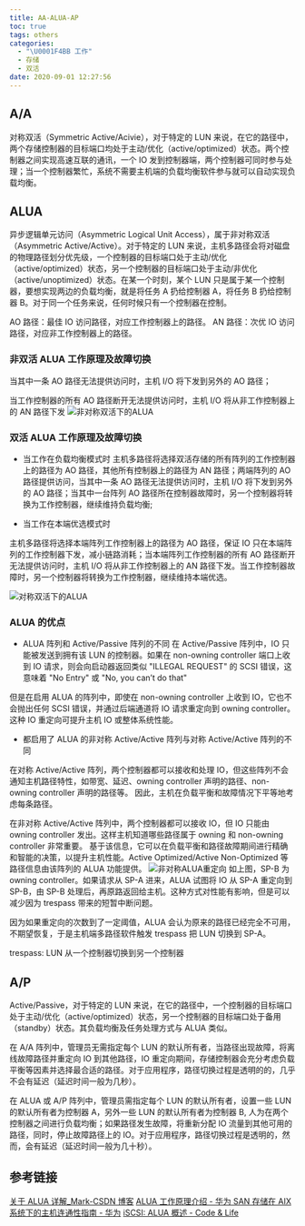 ```yaml
---
title: AA-ALUA-AP
toc: true
tags: others
categories:
  - "\U0001F4BB 工作"
  - 存储
  - 双活
date: 2020-09-01 12:27:56
---
```

## A/A

对称双活（Symmetric Active/Acivie），对于特定的 LUN 来说，在它的路径中，两个存储控制器的目标端口均处于主动/优化（active/optimized）状态。两个控制器之间实现高速互联的通讯，一个 IO 发到控制器端，两个控制器可同时参与处理；当一个控制器繁忙，系统不需要主机端的负载均衡软件参与就可以自动实现负载均衡。

## ALUA
异步逻辑单元访问（Asymmetric Logical Unit Access），属于非对称双活（Asymmetric Active/Active）。对于特定的 LUN 来说，主机多路径会将对磁盘的物理路径划分优先级，一个控制器的目标端口处于主动/优化（active/optimized）状态，另一个控制器的目标端口处于主动/非优化（active/unoptimized）状态。在某一个时刻，某个 LUN 只是属于某一个控制器，要想实现两边的负载均衡，就是将任务 A 扔给控制器 A，将任务 B 扔给控制器 B。对于同一个任务来说，任何时候只有一个控制器在控制。

AO 路径：最佳 IO 访问路径，对应工作控制器上的路径。
AN 路径：次优 IO 访问路径，对应非工作控制器上的路径。

### 非双活 ALUA 工作原理及故障切换
当其中一条 AO 路径无法提供访问时，主机 I/O 将下发到另外的 AO 路径；

当工作控制器的所有 AO 路径断开无法提供访问时，主机 I/O 将从非工作控制器上的 AN 路径下发
![非对称双活下的ALUA](/images/ALUA-AS-AA.png)


### 双活 ALUA 工作原理及故障切换
- 当工作在负载均衡模式时
主机多路径将选择双活存储的所有阵列的工作控制器上的路径为 AO 路径，其他所有控制器上的路径为 AN 路径；两端阵列的 AO 路径提供访问，当其中一条 AO 路径无法提供访问时，主机 I/O 将下发到另外的 AO 路径；当其中一台阵列 AO 路径所在控制器故障时，另一个控制器将转换为工作控制器，继续维持负载均衡;

- 当工作在本端优选模式时

主机多路径将选择本端阵列工作控制器上的路径为 AO 路径，保证 IO 只在本端阵列的工作控制器下发，减小链路消耗；当本端阵列工作控制器的所有 AO 路径断开无法提供访问时，主机 I/O 将从非工作控制器上的 AN 路径下发。当工作控制器故障时，另一个控制器将转换为工作控制器，继续维持本端优选。

![对称双活下的ALUA](/images/ALUA-AS-AA.png)

### ALUA 的优点
- ALUA 阵列和 Active/Passive 阵列的不同
在 Active/Passive 阵列中，IO 只能被发送到拥有该 LUN 的控制器。如果在 non-owning controller 端口上收到 IO 请求，则会向启动器返回类似 "ILLEGAL REQUEST" 的 SCSI 错误，这意味着 "No Entry" 或 "No, you can’t do that"

但是在启用 ALUA 的阵列中，即使在 non-owning controller 上收到 IO，它也不会抛出任何 SCSI 错误，并通过后端通道将 IO 请求重定向到 owning controller。这种 IO 重定向可提升主机 IO 或整体系统性能。

- 都启用了 ALUA 的非对称 Active/Active 阵列与对称 Active/Active 阵列的不同

在对称 Active/Active 阵列，两个控制器都可以接收和处理 IO，但这些阵列不会通知主机路径特性，如带宽、延迟、owning controller 声明的路径、non-owning controller 声明的路径等。
因此，主机在负载平衡和故障情况下平等地考虑每条路径。

在非对称 Active/Active 阵列中，两个控制器都可以接收 IO，但 IO 只能由 owning controller 发出。这样主机知道哪些路径属于 owning 和 non-owning controller 非常重要。
基于该信息，它可以在负载平衡和路径故障期间进行精确和智能的决策，以提升主机性能。Active Optimized/Active Non-Optimized 等路径信息由该阵列的 ALUA 功能提供。
![非对称ALUA重定向](/images/ASymmetricLogicalUnitAccess.png)
如上图，SP-B 为 owning controller。如果请求从 SP-A 进来，ALUA 试图将 IO 从 SP-A 重定向到 SP-B，由 SP-B 处理后，再原路返回给主机。这种方式对性能有影响，但是可以减少因为 trespass 带来的短暂中断问题。

因为如果重定向的次数到了一定阈值，ALUA 会认为原来的路径已经完全不可用，不期望恢复，于是主机端多路径软件触发 trespass 把 LUN 切换到 SP-A。

trespass: LUN 从一个控制器切换到另一个控制器

## A/P
Active/Passive，对于特定的 LUN 来说，在它的路径中，一个控制器的目标端口处于主动/优化（active/optimized）状态，另一个控制器的目标端口处于备用（standby）状态。其负载均衡及任务处理方式与 ALUA 类似。

在 A/A 阵列中，管理员无需指定每个 LUN 的默认所有者，当路径出现故障，将离线故障路径并重定向 IO 到其他路径，IO 重定向期间，存储控制器会充分考虑负载平衡等因素并选择最合适的路径。对于应用程序，路径切换过程是透明的的，几乎不会有延迟（延迟时间一般为几秒）。 

在 ALUA 或 A/P 阵列中，管理员需指定每个 LUN 的默认所有者，设置一些 LUN 的默认所有者为控制器 A，另外一些 LUN 的默认所有者为控制器 B, 人为在两个控制器之间进行负载均衡；如果路径发生故障，将重新分配 IO 流量到其他可用的路径，同时，停止故障路径上的 IO。对于应用程序，路径切换过程是透明的，然而，会有延迟（延迟时间一般为几十秒）。

## 参考链接
[关于 ALUA 详解_Mark-CSDN 博客](https://blog.csdn.net/xoopqy/article/details/19238463)
[ALUA 工作原理介绍 - 华为 SAN 存储在 AIX 系统下的主机连通性指南 - 华为](https://support.huawei.com/enterprise/zh/doc/EDOC1000158278/620be992)
[iSCSI: ALUA 概述 - Code & Life](https://rjerk.xyz/index.php/archives/161/)